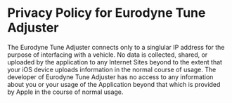 # Privacy Policy for Eurodyne Tune Adjuster

The Eurodyne Tune Adjuster connects only to a singlular IP address for the purpose of interfacing with a vehicle. No data is collected, shared, or uploaded by the application to any Internet Sites beyond to the extent that your iOS device uploads information in the normal course of usage. The developer of Eurodyne Tune Adjuster has no access to any information about you or your usage of the Application beyond that which is provided by Apple in the course of normal usage.
